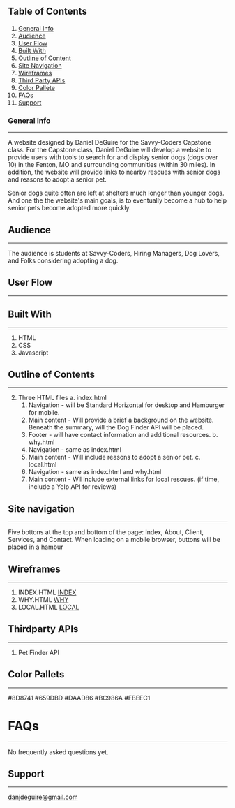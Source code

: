 ## Table of Contents
1. [General Info](#general-info)
2. [Audience](#audience)
3. [User Flow](#user-flow)
4. [Built With](#built-with)
5. [Outline of Content](#outline-of-content)
6. [Site Navigation](#site-navigation)
7. [Wireframes](#wireframes)
8. [Third Party APIs](#third-party-APIs)
9. [Color Pallete](#color-pallete)
10. [FAQs](#faqs)
11. [Support](#support)

### General Info
***
A website designed by Daniel DeGuire for the Savvy-Coders Capstone class. For the Capstone class, Daniel DeGuire will develop a website to provide users with tools to search for and display senior dogs (dogs over 10) in the Fenton, MO and surrounding communities (within 30 miles). In addition, the website will provide links to nearby rescues with senior dogs and reasons to adopt a senior pet. 

Senior dogs quite often are left at shelters much longer than younger dogs. And one the the website's main goals, is to eventually become a hub to help senior pets become adopted more quickly.

## Audience
***
The audience is students at Savvy-Coders, Hiring Managers, Dog Lovers, and Folks considering adopting a dog.

## User Flow
***


## Built With
***
1. HTML
2. CSS
3. Javascript

## Outline of Contents
***
2. Three HTML files
    a. index.html
      1. Navigation - will be Standard Horizontal for desktop and Hamburger for mobile.
      2. Main content - Will provide a brief a background on the website. Beneath the summary, will the Dog Finder API will be placed.
      3. Footer - will have contact information and additional resources.
    b. why.html
      1. Navigation - same as index.html
      2. Main content - Will include reasons to adopt a senior pet. 
    c. local.html
      1. Navigation - same as index.html and why.html
      2. Main content - Wil include external links for local rescues. (if time, include a Yelp API for reviews)

## Site navigation
***
Five bottons at the top and bottom of the page: Index, About, Client, Services, and Contact. When loading on a mobile browser, buttons will be placed in a hambur

## Wireframes
***
1. INDEX.HTML [INDEX](INDEX.PNG)
2. WHY.HTML [WHY](WHY.PNG)
3. LOCAL.HTML [LOCAL](LOCALRESCUES.PNG)

## Thirdparty APIs
****
1. Pet Finder API

## Color Pallets
***
#8D8741
#659DBD
#DAAD86
#BC986A
#FBEEC1

# FAQs
***
No frequently asked questions yet.

## Support
***
danjdeguire@gmail.com  


